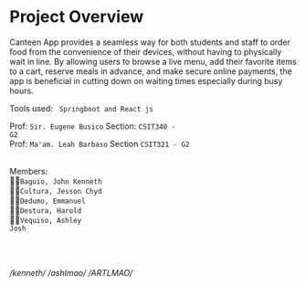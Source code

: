 # Project Overview
Canteen App provides a seamless way for both students and staff to order food from the convenience of their devices, without having to physically wait in line. By allowing users to browse a live menu, add their favorite items to a cart, reserve meals in advance, and make secure online payments, the app is beneficial in cutting down on waiting times especially during busy hours.

Tools used: <code> Springboot and React js </code>

Prof: <code>Sir. Eugene Busico</code> Section: <code>CSIT340 - G2</code> <br>
Prof: <code>Ma'am. Leah Barbaso</code> Section <code>CSIT321 - G2</code> <br> <br>


Members: <br>
👨‍💼<code>Baguio, John Kenneth</code><br>
👨‍💼<code>Cultura, Jesson Chyd</code><br>
👨‍💼<code>Dedumo, Emmanuel</code> <br>
👨‍💼<code>Destura, Harold</code> <br>
👨‍💼<code>Vequiso, Ashley Josh</code>

<br> <br>


*/kenneth/*
*/ashlmao/*
*/ARTLMAO/*
